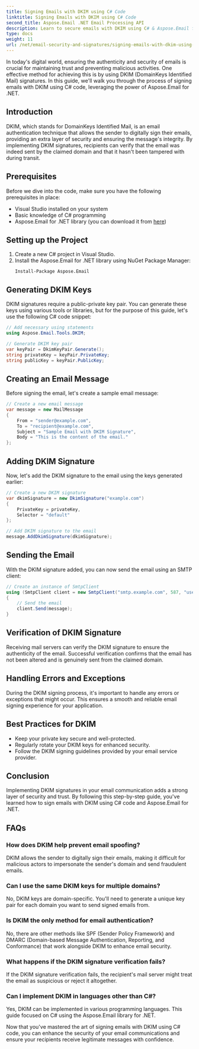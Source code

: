 ```yaml
---
title: Signing Emails with DKIM using C# Code
linktitle: Signing Emails with DKIM using C# Code
second_title: Aspose.Email .NET Email Processing API
description: Learn to secure emails with DKIM using C# & Aspose.Email for .NET. Step-by-step guide with source code. Enhance email trust & authenticity.
type: docs
weight: 11
url: /net/email-security-and-signatures/signing-emails-with-dkim-using-csharp-code/
---
```


In today's digital world, ensuring the authenticity and security of emails is crucial for maintaining trust and preventing malicious activities. One effective method for achieving this is by using DKIM (DomainKeys Identified Mail) signatures. In this guide, we'll walk you through the process of signing emails with DKIM using C# code, leveraging the power of Aspose.Email for .NET.

## Introduction

DKIM, which stands for DomainKeys Identified Mail, is an email authentication technique that allows the sender to digitally sign their emails, providing an extra layer of security and ensuring the message's integrity. By implementing DKIM signatures, recipients can verify that the email was indeed sent by the claimed domain and that it hasn't been tampered with during transit.

## Prerequisites

Before we dive into the code, make sure you have the following prerequisites in place:

- Visual Studio installed on your system
- Basic knowledge of C# programming
- Aspose.Email for .NET library (you can download it from [here](https://releases.aspose.com/email/net))

## Setting up the Project

1. Create a new C# project in Visual Studio.
2. Install the Aspose.Email for .NET library using NuGet Package Manager:
   ```
   Install-Package Aspose.Email
   ```

## Generating DKIM Keys

DKIM signatures require a public-private key pair. You can generate these keys using various tools or libraries, but for the purpose of this guide, let's use the following C# code snippet:

```csharp
// Add necessary using statements
using Aspose.Email.Tools.DKIM;

// Generate DKIM key pair
var keyPair = DkimKeyPair.Generate();
string privateKey = keyPair.PrivateKey;
string publicKey = keyPair.PublicKey;
```

## Creating an Email Message

Before signing the email, let's create a sample email message:

```csharp
// Create a new email message
var message = new MailMessage
{
    From = "sender@example.com",
    To = "recipient@example.com",
    Subject = "Sample Email with DKIM Signature",
    Body = "This is the content of the email."
};
```

## Adding DKIM Signature

Now, let's add the DKIM signature to the email using the keys generated earlier:

```csharp
// Create a new DKIM signature
var dkimSignature = new DkimSignature("example.com")
{
    PrivateKey = privateKey,
    Selector = "default"
};

// Add DKIM signature to the email
message.AddDkimSignature(dkimSignature);
```

## Sending the Email

With the DKIM signature added, you can now send the email using an SMTP client:

```csharp
// Create an instance of SmtpClient
using (SmtpClient client = new SmtpClient("smtp.example.com", 587, "username", "password"))
{
    // Send the email
    client.Send(message);
}
```

## Verification of DKIM Signature

Receiving mail servers can verify the DKIM signature to ensure the authenticity of the email. Successful verification confirms that the email has not been altered and is genuinely sent from the claimed domain.

## Handling Errors and Exceptions

During the DKIM signing process, it's important to handle any errors or exceptions that might occur. This ensures a smooth and reliable email signing experience for your application.

## Best Practices for DKIM

- Keep your private key secure and well-protected.
- Regularly rotate your DKIM keys for enhanced security.
- Follow the DKIM signing guidelines provided by your email service provider.

## Conclusion

Implementing DKIM signatures in your email communication adds a strong layer of security and trust. By following this step-by-step guide, you've learned how to sign emails with DKIM using C# code and Aspose.Email for .NET.

## FAQs

### How does DKIM help prevent email spoofing?

DKIM allows the sender to digitally sign their emails, making it difficult for malicious actors to impersonate the sender's domain and send fraudulent emails.

### Can I use the same DKIM keys for multiple domains?

No, DKIM keys are domain-specific. You'll need to generate a unique key pair for each domain you want to send signed emails from.

### Is DKIM the only method for email authentication?

No, there are other methods like SPF (Sender Policy Framework) and DMARC (Domain-based Message Authentication, Reporting, and Conformance) that work alongside DKIM to enhance email security.

### What happens if the DKIM signature verification fails?

If the DKIM signature verification fails, the recipient's mail server might treat the email as suspicious or reject it altogether.

### Can I implement DKIM in languages other than C#?

Yes, DKIM can be implemented in various programming languages. This guide focused on C# using the Aspose.Email library for .NET.

Now that you've mastered the art of signing emails with DKIM using C# code, you can enhance the security of your email communications and ensure your recipients receive legitimate messages with confidence.